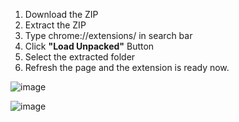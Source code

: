 1. Download the ZIP
2. Extract the ZIP
3. Type chrome://extensions/ in search bar
4. Click **"Load Unpacked"** Button
5. Select the extracted folder
6. Refresh the page and the extension is ready now.

![image](https://github.com/user-attachments/assets/300c3ba1-5d11-439e-a85a-fc24ce688676)

![image](https://github.com/user-attachments/assets/19d902b5-351c-4032-9499-af0087f2fed3)
